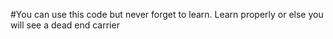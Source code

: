 #You can use this code but never forget to learn. Learn properly or else you will see a dead end carrier
